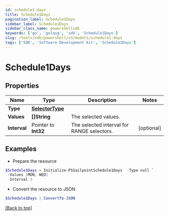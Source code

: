 ```yaml
---
id: schedule1-days
title: Schedule1Days
pagination_label: Schedule1Days
sidebar_label: Schedule1Days
sidebar_class_name: powershellsdk
keywords: ['go', 'golang', 'sdk', 'Schedule1Days'] 
slug: /tools/sdk/powershell/v3/models/schedule1-days
tags: ['SDK', 'Software Development Kit', 'Schedule1Days']
---
```



# Schedule1Days

## Properties

Name | Type | Description | Notes
------------ | ------------- | ------------- | -------------
**Type** |  [**SelectorType**](selector-type) |  | 
**Values** |  **[]String** | The selected values.  | 
**Interval** |  Pointer to **Int32** | The selected interval for RANGE selectors.  | [optional] 

## Examples

- Prepare the resource
```powershell
$Schedule1Days = Initialize-PSSailpointSchedule1Days  -Type null `
 -Values [MON, WED] `
 -Interval 3
```

- Convert the resource to JSON
```powershell
$Schedule1Days | ConvertTo-JSON
```


[[Back to top]](#) 

